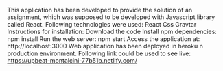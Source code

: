 This application has been developed to provide the solution of an assignment, which was supposed to be developed with Javascript library called React.
Following technologies were used:
React
Css
Gravtar
Instructions for installation:
Download the code
Install npm dependencies: npm install
Run the web server: npm start
Access the application at: http://localhost:3000
Web application has been deployed in heroku n production environment. Following link could be used to see live:
https://upbeat-montalcini-77b51b.netlify.com/
